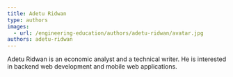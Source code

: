 ```yaml
---
title: Adetu Ridwan
type: authors
images:
  - url: /engineering-education/authors/adetu-ridwan/avatar.jpg
authors: adetu-ridwan
---
```

Adetu Ridwan is an economic analyst and a technical writer. He is interested in backend web development and mobile web applications.
